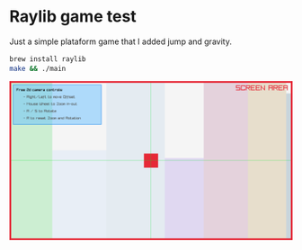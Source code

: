 # Raylib game test

Just a simple plataform game that I added jump and gravity.

```bash
brew install raylib
make && ./main
```


![game](https://github.com/fraidev/raylib-game/blob/main/game.png?raw=true)
